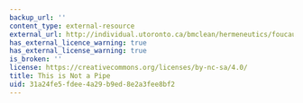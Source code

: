 ```yaml
---
backup_url: ''
content_type: external-resource
external_url: http://individual.utoronto.ca/bmclean/hermeneutics/foucault_suppl/this_is_not_a_pipe.htm
has_external_licence_warning: true
has_external_license_warning: true
is_broken: ''
license: https://creativecommons.org/licenses/by-nc-sa/4.0/
title: This is Not a Pipe
uid: 31a24fe5-fdee-4a29-b9ed-8e2a3fee8bf2
---
```

